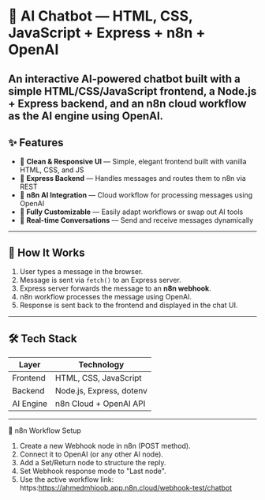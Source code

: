 # 🤖 AI Chatbot — HTML, CSS, JavaScript + Express + n8n + OpenAI
An interactive AI-powered chatbot built with a simple HTML/CSS/JavaScript frontend, a Node.js + Express backend, and an n8n cloud workflow as the AI engine using OpenAI.
---

## ✨ Features
- 🔹 **Clean & Responsive UI** — Simple, elegant frontend built with vanilla HTML, CSS, and JS
- 🔹 **Express Backend** — Handles messages and routes them to n8n via REST
- 🔹 **n8n AI Integration** — Cloud workflow for processing messages using OpenAI
- 🔹 **Fully Customizable** — Easily adapt workflows or swap out AI tools
- 🔹 **Real-time Conversations** — Send and receive messages dynamically

---

## 🧠 How It Works
1. User types a message in the browser.
2. Message is sent via `fetch()` to an Express server.
3. Express server forwards the message to an **n8n webhook**.
4. n8n workflow processes the message using OpenAI.
5. Response is sent back to the frontend and displayed in the chat UI.

---

## 🛠️ Tech Stack
| Layer     | Technology                         |
|-----------|------------------------------------|
| Frontend  | HTML, CSS, JavaScript              |
| Backend   | Node.js, Express, dotenv           |
| AI Engine | n8n Cloud + OpenAI API             |

---

💬 n8n Workflow Setup
1. Create a new Webhook node in n8n (POST method).
2. Connect it to OpenAI (or any other AI node).
3. Add a Set/Return node to structure the reply.
4. Set Webhook response mode to "Last node".
5. Use the active workflow link:
https:https://ahmedmhjoob.app.n8n.cloud/webhook-test/chatbot




